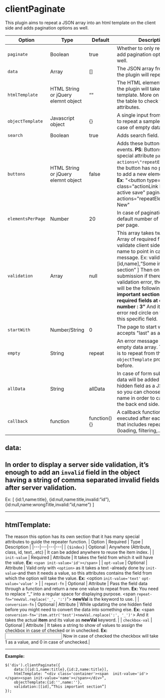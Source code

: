# clientPaginate
This plugin aims to repeat a JSON array into an html template on the client side and adds pagination options as well.

| Option  | Type  | Default  | Description  |
|---|---|---|---|
| `paginate`  | Boolean  | true  | Whether to only repeat or to add pagination options as well. |
|  `data` | Array  |  []  | The JSON array from which the plugin will repeat.  |
|  `htmlTemplate` |  HTML String or jQuery elemnt object | ““  |  The HTML element from that the plugin will take as template. More on that after the table to check the special attributes. |
| `objectTemplate`  |  Javascript object | {}  | A single input from the array to repeat a sample from in case of empty data array.  |
| `search`  | Boolean  |  true | Adds search field.  |
| `buttons`  | HTML String or jQuery elemnt object  | false  | Adds these buttons for special events. **PS**: Buttons can take special attribute `pagination-actions=\"repeatElement\"` if the button has no purpose but to add a new element to array. **Ex**: "<button type='button' class=\"actionLink level2 active save\" pagination-actions=\"repeatElement\">Add New</button>"  |
| `elementsPerPage`  | Number  | 20  | In case of pagination, the default number of elements per page.  |
| `validation`  | Array  | null  | This array takes two fields: Array of required fields to validate client side. Section name to point in case of error message. Ex: validation = [ [id,name],”Some important section” ] Then on form submission if there is any validation error, the message will be the following: **”Some important section: Missing required fields at element number : 3”** And it adds the error red circle on the right of this specific field.  |
|  `startWith` | Number/String  | 0  | The page to start with. I can accepts "last" as a value.  |
| `empty`  |  String | repeat  | An error message in case of empty data array. The default is to repeat from the empty `objectTemplate` provided before.  |
| `allData`  | String  | allData  | In case of form submission all data will be added to one hidden field as a JSON object, so you can choose that field name in order to catch it on the back end side.  |
| `callback`  | function  | function(){}  | A callback function to be executed after each action that includes repeating (loading, filtering,…). |

## data:
In order to display a server side validation, it’s enough to add an `invalid` field in the object having a string of comma separated invalid fields after server validation.
---
Ex: [
{id:1,name:title},
{id:null,name:title,invalid:”id”},
{id:null,name:wrongTitle,invalid:”id,name”}
]

---
## htmlTemplate:
The reason this option has its own section that it has many special attributes to guide the repeater function.
| Option  | Required  | Type  | Description  |
|---|---|---|---|
| `{$index}`  | Optional  | Anywhere (Attribute, class, id, text,..etc)  | It can be added anywhere to reuse the item index.  |
|  `init-value` | Required  |  Attribute |  It takes the field from which it will have the value. **Ex:** `<span init-value='id'></span>` |
| `opt-value`  | Optional  | Attribute  | Valid only with `<option>` as it takes a text -already done by  `init-value`-and then it needs a value, so this attributes contains the field from which the option will take the value. **Ex:** <option `init-value='text'` `opt-value='value'` ></option> |
| `repeat-fn`  | Optional  | Attribute  | Pass the field data through a function and return a new one value to repeat from. **Ex:** You need to replace “_“ into a regular space for displaying purpose. <span `repeat-fn="newVal.replace('_', ':')`"></span> **newVal** is the keyword to use. |
| `conversion-fn`  | Optional  | Attribute  | While updating the one hidden field before you might need to convert the data into something else. **Ex:** <span `conversion-fn='item.attr('test')+newVal.replace(':', '_')'`></span> And it takes the actual **item** and its value as **newVal** keyword. |
| `checkbox-val`  | Optional  | Attribute  | It takes a string to show of values to assign the checkbox in case of checked or in unchecked. **Ex:** <input type=”checkbox” checkbox-val=”1,0” /> Now in case of checked the checkbox will take 1 as a value, and 0 in case of unchecked.|

---

**Example:**

    $('div').clientPaginate({
        data:[{id:1,name:title},{id:2,name:title}],
        htmlTemplate: “<div class='container'><span  init-value='id'></span><span init-value='name'></span></div>“,
        objectTemplate:{id:'',name:''},
        validation:[[id],”This important section”]
    });

